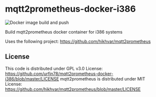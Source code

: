 # mqtt2prometheus-docker-i386
![Docker image build and push](https://github.com/urfin78/mqtt2prometheus-docker-i386/workflows/Docker%20image%20build%20and%20push/badge.svg?branch=master)

Build mqtt2prometheus docker container for i386 systems

Uses the following project: https://github.com/hikhvar/mqtt2prometheus

## License
This code is distributed under GPL v3.0 License:
https://github.com/urfin78/mqtt2prometheus-docker-i386/blob/master/LICENSE
mqtt2prometheus is distributed under MIT License:
https://github.com/hikhvar/mqtt2prometheus/blob/master/LICENSE

